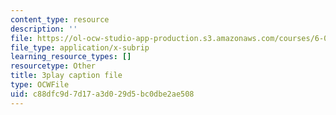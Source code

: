 ```yaml
---
content_type: resource
description: ''
file: https://ol-ocw-studio-app-production.s3.amazonaws.com/courses/6-0001-introduction-to-computer-science-and-programming-in-python-fall-2016/c88dfc9d7d17a3d029d5bc0dbe2ae508_-jjUoTiaSHw.srt
file_type: application/x-subrip
learning_resource_types: []
resourcetype: Other
title: 3play caption file
type: OCWFile
uid: c88dfc9d-7d17-a3d0-29d5-bc0dbe2ae508
---
```

